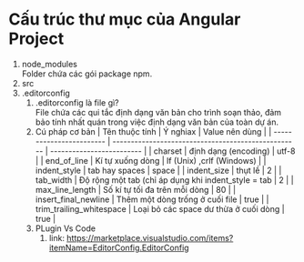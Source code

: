 # Cấu trúc thư mục của Angular Project

1. node_modules  
   Folder chứa các gói package npm.
2. src
3. .editorconfig  
   1. .editorconfig là file gì?  
        File chứa các qui tắc định dạng văn bản cho trình soạn thảo, đảm bảo tính nhất quán trong việc định dạng văn bản của toàn dự án.  
    2. Cú pháp cơ bản
      | Tên thuộc tính           | Ý nghiax                                            | Value nên dùng            |
      | ------------------------ | --------------------------------------------------- | ------------------------- |
      | charset                  | định dạng (encoding)                                | utf-8                     |
      | end_of_line              | Kí tự xuống dòng                                    | lf (Unix) ,crlf (Windows) |
      | indent_style             | tab hay spaces                                      | space                     |
      | indent_size              | thụt lề                                             | 2                         |
      | tab_width                | Độ rộng một tab (chỉ áp dụng khi indent_style = tab | 2                         |
      | max_line_length          | Số kí tự tối đa trên mỗi dòng                       | 80                        |
      | insert_final_newline     | Thêm một dòng trống ở cuối file                     | true                      |
      | trim_trailing_whitespace | Loại bỏ các space dư thừa ở cuối dòng               | true                      |
   3. PLugin Vs Code
      1. link: <https://marketplace.visualstudio.com/items?itemName=EditorConfig.EditorConfig>